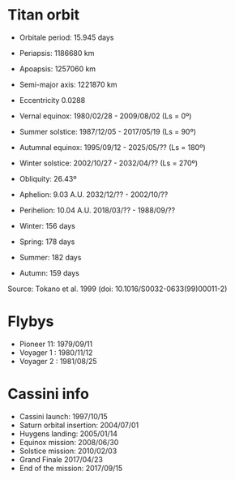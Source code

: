 Titan orbit
===========

- Orbitale period: 15.945 days
- Periapsis: 	1186680 km
- Apoapsis: 	1257060 km
- Semi-major axis: 1221870 km
- Eccentricity 	0.0288

- Vernal equinox:   1980/02/28 - 2009/08/02 (Ls =   0º)
- Summer solstice:  1987/12/05 - 2017/05/19 (Ls =  90º)
- Autumnal equinox: 1995/09/12 - 2025/05/?? (Ls = 180º)
- Winter solstice:  2002/10/27 - 2032/04/?? (Ls = 270º)
- Obliquity: 26.43º

- Aphelion:    9.03 A.U. 2032/12/?? - 2002/10/??
- Perihelion: 10.04 A.U. 2018/03/?? - 1988/09/??

- Winter: 156 days
- Spring: 178 days
- Summer: 182 days
- Autumn: 159 days

Source: Tokano et al. 1999 (doi: 10.1016/S0032-0633(99)00011-2)

Flybys
=======
- Pioneer 11: 1979/09/11
- Voyager 1 : 1980/11/12
- Voyager 2 : 1981/08/25

Cassini info
=============
- Cassini launch: 1997/10/15
- Saturn orbital insertion: 2004/07/01
- Huygens landing: 2005/01/14
- Equinox mission: 2008/06/30
- Solstice mission: 2010/02/03
- Grand Finale 2017/04/23
- End of the mission: 2017/09/15
